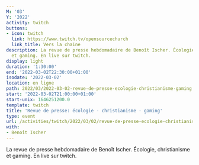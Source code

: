 ```yaml
---
M: '03'
Y: '2022'
activity: twitch
buttons:
- icon: twitch
  link: https://www.twitch.tv/opensourcechurch
  link_title: Vers la chaine
description: La revue de presse hebdomadaire de Benoît Ischer. Écologie, christianisme
  et gaming. En live sur twitch.
display: light
duration: '1:30:00'
end: '2022-03-02T22:30:00+01:00'
isodate: '2022-03-02'
location: en ligne
path: 2022/03/2022-03-02-revue-de-presse-ecologie-christianisme-gaming.md
start: '2022-03-02T21:00:00+01:00'
start-unix: 1646251200.0
template: twitch
title: 'Revue de presse: écologie - christianisme - gaming'
type: event
url: /activities/twitch/2022/03/02/revue-de-presse-ecologie-christianisme-gaming
with:
- Benoît Ischer
---
```

La revue de presse hebdomadaire de Benoît Ischer. Écologie, christianisme et gaming. En live sur twitch.